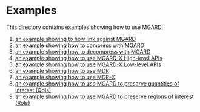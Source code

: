 # Examples

This directory contains examples showing how to use MGARD.

1. [an example showing to how link against MGARD][linking]
2. [an example showing how to compress with MGARD][compression]
3. [an example showing how to decompress with MGARD][decompression]
4. [an example showing how to use MGARD-X High-level APIs][mgard-x-highlevel-apis]
5. [an example showing how to use MGARD-X Low-level APIs][mgard-x-lowlevel-apis]
6. [an example showing how to use MDR][mdr]
7. [an example showing how to use MDR-X][mdr-x]
8. [an example showing how to use MGARD to preserve quantities of interest (QoIs)][qoi]
9. [an example showing how to use MGARD to preserve regions of interest (RoIs)][roi]

[linking]: linking/README.md
[compression]: compression/README.md
[decompression]: decompression/README.md
[mgard-x-highlevel-apis]: mgard-x/HighLevelAPIs/README.md
[mgard-x-lowlevel-apis]: mgard-x/LowLevelAPIs/README.md
[mdr]: mgard-x/MDR/README.md
[mdr-x]: mgard-x/MDR-X/README.md
[qoi]: qoi/README.md
[roi]: roi/README.md